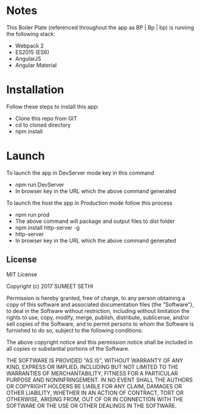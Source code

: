 # Notes
This Boiler Plate (referenced throughout the app as BP | Bp | bp) is running the following stack:
-   Webpack 2 
-   ES2015 (ES6)
-   AngularJS  
-   Angular Material


# Installation
Follow these steps to install this app:
-   Clone this repo from GIT
-   cd to cloned directory
-   npm install


# Launch
To launch the app in DevServer mode key in this command 
-	npm run DevServer
-	In browser key in the URL which the above command generated

To launch the host the app in Production mode follow this process
-   npm run prod 
-   The above command will package and output files to dist folder </dist>
-	npm install http-server -g
-	http-server </dist> 
-	In browser key in the URL which the above command generated


## License
MIT License

Copyright (c) 2017 SUMEET SETHI

Permission is hereby granted, free of charge, to any person obtaining a copy
of this software and associated documentation files (the "Software"), to deal
in the Software without restriction, including without limitation the rights
to use, copy, modify, merge, publish, distribute, sublicense, and/or sell
copies of the Software, and to permit persons to whom the Software is
furnished to do so, subject to the following conditions:

The above copyright notice and this permission notice shall be included in all
copies or substantial portions of the Software.

THE SOFTWARE IS PROVIDED "AS IS", WITHOUT WARRANTY OF ANY KIND, EXPRESS OR
IMPLIED, INCLUDING BUT NOT LIMITED TO THE WARRANTIES OF MERCHANTABILITY,
FITNESS FOR A PARTICULAR PURPOSE AND NONINFRINGEMENT. IN NO EVENT SHALL THE
AUTHORS OR COPYRIGHT HOLDERS BE LIABLE FOR ANY CLAIM, DAMAGES OR OTHER
LIABILITY, WHETHER IN AN ACTION OF CONTRACT, TORT OR OTHERWISE, ARISING FROM,
OUT OF OR IN CONNECTION WITH THE SOFTWARE OR THE USE OR OTHER DEALINGS IN THE
SOFTWARE.